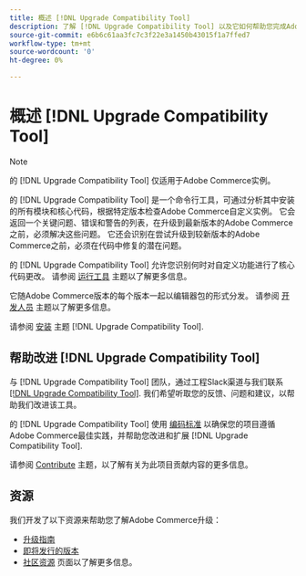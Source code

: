```yaml
---
title: 概述 [!DNL Upgrade Compatibility Tool]
description: 了解 [!DNL Upgrade Compatibility Tool] 以及它如何帮助您完成Adobe Commerce项目。
source-git-commit: e6b6c61aa3fc7c3f22e3a1450b43015f1a7ffed7
workflow-type: tm+mt
source-wordcount: '0'
ht-degree: 0%

---
```



# 概述 [!DNL Upgrade Compatibility Tool]

>[!NOTE]
>
>的 [!DNL Upgrade Compatibility Tool] 仅适用于Adobe Commerce实例。

的 [!DNL Upgrade Compatibility Tool] 是一个命令行工具，可通过分析其中安装的所有模块和核心代码，根据特定版本检查Adobe Commerce自定义实例。 它会返回一个关键问题、错误和警告的列表，在升级到最新版本的Adobe Commerce之前，必须解决这些问题。 它还会识别在尝试升级到较新版本的Adobe Commerce之前，必须在代码中修复的潜在问题。

的 [!DNL Upgrade Compatibility Tool] 允许您识别何时对自定义功能进行了核心代码更改。 请参阅 [运行工具](../upgrade-compatibility-tool/run.md) 主题以了解更多信息。

它随Adobe Commerce版本的每个版本一起以编辑器包的形式分发。 请参阅 [开发人员](../upgrade-compatibility-tool/developer.md) 主题以了解更多信息。

请参阅 [安装](../upgrade-compatibility-tool/install.md) 主题 [!DNL Upgrade Compatibility Tool].

## 帮助改进 [!DNL Upgrade Compatibility Tool]

与 [!DNL Upgrade Compatibility Tool] 团队，通过工程Slack渠道与我们联系 [[!DNL Upgrade Compatibility Tool]](https://magentocommeng.slack.com/archives/C019Y143U9F). 我们希望听取您的反馈、问题和建议，以帮助我们改进该工具。

的 [!DNL Upgrade Compatibility Tool] 使用 [编码标准](https://devdocs.magento.com/guides/v2.4/coding-standards/bk-coding-standards.html) 以确保您的项目遵循Adobe Commerce最佳实践，并帮助您改进和扩展 [!DNL Upgrade Compatibility Tool].

请参阅 [Contribute](https://devdocs.magento.com/guides/v2.4/coding-standards/contributing.html)  主题，以了解有关为此项目贡献内容的更多信息。

## 资源

我们开发了以下资源来帮助您了解Adobe Commerce升级：

- [升级指南](https://experienceleague.adobe.com/docs/commerce-operations/upgrade-guide/overview.html)
- [即将发行的版本](https://devdocs.magento.com/release/)
- [社区资源](https://devdocs.magento.com/community/resources/resources.html) 页面以了解更多信息。
